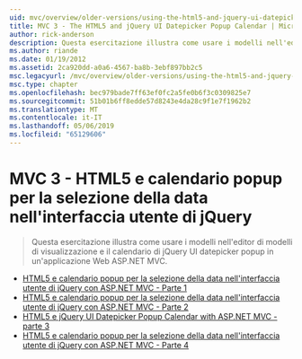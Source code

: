 ```yaml
---
uid: mvc/overview/older-versions/using-the-html5-and-jquery-ui-datepicker-popup-calendar-with-aspnet-mvc/index
title: MVC 3 - The HTML5 and jQuery UI Datepicker Popup Calendar | Microsoft Docs
author: rick-anderson
description: Questa esercitazione illustra come usare i modelli nell'editor di modelli di visualizzazione e il calendario di jQuery UI datepicker popup in un'applicazione Web ASP.NET MVC.
ms.author: riande
ms.date: 01/19/2012
ms.assetid: 2ca920dd-a0a6-4567-ba8b-3ebf897bb2c5
msc.legacyurl: /mvc/overview/older-versions/using-the-html5-and-jquery-ui-datepicker-popup-calendar-with-aspnet-mvc
msc.type: chapter
ms.openlocfilehash: bec979bade7ff63ef0fc2a5fe0b6f3c0309825e7
ms.sourcegitcommit: 51b01b6ff8edde57d8243e4da28c9f1e7f1962b2
ms.translationtype: MT
ms.contentlocale: it-IT
ms.lasthandoff: 05/06/2019
ms.locfileid: "65129606"
---
```

# <a name="mvc-3---the-html5-and-jquery-ui-datepicker-popup-calendar"></a>MVC 3 - HTML5 e calendario popup per la selezione della data nell'interfaccia utente di jQuery

> Questa esercitazione illustra come usare i modelli nell'editor di modelli di visualizzazione e il calendario di jQuery UI datepicker popup in un'applicazione Web ASP.NET MVC.

- [HTML5 e calendario popup per la selezione della data nell'interfaccia utente di jQuery con ASP.NET MVC - Parte 1](using-the-html5-and-jquery-ui-datepicker-popup-calendar-with-aspnet-mvc-part-1.md)
- [HTML5 e calendario popup per la selezione della data nell'interfaccia utente di jQuery con ASP.NET MVC - Parte 2](using-the-html5-and-jquery-ui-datepicker-popup-calendar-with-aspnet-mvc-part-2.md)
- [HTML5 e jQuery UI Datepicker Popup Calendar with ASP.NET MVC - parte 3](using-the-html5-and-jquery-ui-datepicker-popup-calendar-with-aspnet-mvc-part-3.md)
- [HTML5 e calendario popup per la selezione della data nell'interfaccia utente di jQuery con ASP.NET MVC - Parte 4](using-the-html5-and-jquery-ui-datepicker-popup-calendar-with-aspnet-mvc-part-4.md)
